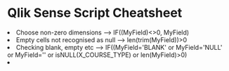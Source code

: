 <h1>Qlik Sense Script Cheatsheet</h1>
<p>
  <li>Choose non-zero dimensions --> IF((MyField)<>0, MyField)</li>
  <li>Empty cells not recognised as null --> len(trim(MyField))>0</li>  
  <li>Checking blank, empty etc --> IF((MyField='BLANK' or MyField='NULL' or MyField='' or isNULL(X_COURSE_TYPE) or len(MyField)>0)</li>
  <li></li>
</p>  
